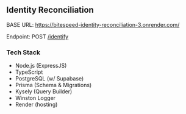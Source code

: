 ## Identity Reconciliation

BASE URL: https://bitespeed-identity-reconciliation-3.onrender.com/

Endpoint: POST [/identify](https://bitespeed-identity-reconciliation-3.onrender.com/indentify)


### Tech Stack

- Node.js (ExpressJS)
- TypeScript
- PostgreSQL (w/ Supabase)
- Prisma (Schema & Migrations)
- Kysely (Query Builder)
- Winston Logger
- Render (hosting)